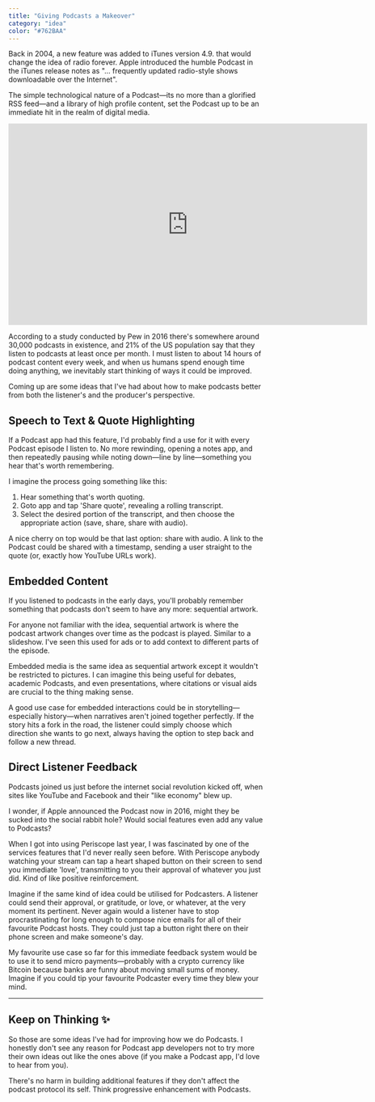 ```yaml
---
title: "Giving Podcasts a Makeover"
category: "idea"
color: "#762BAA"
---
```


Back in 2004, a new feature was added to iTunes version 4.9. that would change the idea of radio forever. Apple introduced the humble Podcast in the iTunes release notes as "... frequently updated radio-style shows downloadable over the Internet". 

The simple technological nature of a Podcast—its no more than a glorified RSS feed—and a library of high profile content, set the Podcast up to be an immediate hit in the realm of digital media.

<div>
    <iframe width="710" height="399" src="https://www.youtube.com/embed/qX5VvDtnOW8" frameborder="0" allowfullscreen=""></iframe>
</div>

According to a study conducted by Pew in 2016 there's somewhere around 30,000 podcasts in existence, and 21% of the US population say that they listen to podcasts at least once per month. I must listen to about 14 hours of podcast content every week, and when us humans spend enough time doing anything, we inevitably start thinking of ways it could be improved.

Coming up are some ideas that I've had about how to make podcasts better from both the listener's and the producer's perspective.

## Speech to Text & Quote Highlighting
If a Podcast app had this feature, I'd probably find a use for it with every Podcast episode I listen to. No more rewinding, opening a notes app, and then repeatedly pausing while noting down—line by line—something you hear that's worth remembering.

I imagine the process going something like this:
1. Hear something that's worth quoting.
2. Goto app and tap 'Share quote', revealing a rolling transcript.
3. Select the desired portion of the transcript, and then choose the appropriate action (save, share, share with audio).

A nice cherry on top would be that last option: share with audio. A link to the Podcast could be shared with a timestamp, sending a user straight to the quote (or, exactly how YouTube URLs work).

## Embedded Content
If you listened to podcasts in the early days, you'll probably remember something that podcasts don't seem to have any more: sequential artwork. 

For anyone not familiar with the idea, sequential artwork is where the podcast artwork changes over time as the podcast is played. Similar to a slideshow. I've seen this used for ads or to add context to different parts of the episode.

Embedded media is the same idea as sequential artwork except it wouldn't be restricted to pictures. I can imagine this being useful for debates, academic Podcasts, and even presentations, where citations or visual aids are crucial to the thing making sense.

A good use case for embedded interactions could be in storytelling—especially history—when narratives aren't joined together perfectly. If the story hits a fork in the road, the listener could simply choose which direction she wants to go next, always having the option to step back and follow a new thread.

## Direct Listener Feedback
Podcasts joined us just before the internet social revolution kicked off, when sites like YouTube and Facebook and their "like economy" blew up.

I wonder, if Apple announced the Podcast now in 2016, might they be sucked into the social rabbit hole? Would social features even add any value to Podcasts?

When I got into using Periscope last year, I was fascinated by one of the services features that I'd never really seen before. With Periscope anybody watching your stream can tap a heart shaped button on their screen to send you immediate 'love', transmitting to you their approval of whatever you just did. Kind of like positive reinforcement.

Imagine if the same kind of idea could be utilised for Podcasters. A listener could send their approval, or gratitude, or love, or whatever, at the very moment its pertinent. Never again would a listener have to stop procrastinating for long enough to compose nice emails for all of their favourite Podcast hosts. They could just tap a button right there on their phone screen and make someone's day.

My favourite use case so far for this immediate feedback system would be to use it to send micro payments—probably with a crypto currency like Bitcoin because banks are funny about moving small sums of money. Imagine if you could tip your favourite Podcaster every time they blew your mind.

---

## Keep on Thinking ✨
So those are some ideas I've had for improving how we do Podcasts. I honestly don't see any reason for Podcast app developers not to try more their own ideas out like the ones above (if you make a Podcast app, I'd love to hear from you). 

There's no harm in building additional features if they don't affect the podcast protocol its self. Think progressive enhancement with Podcasts.
